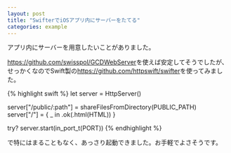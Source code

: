 ```yaml
---
layout: post
title: "SwifterでiOSアプリ内にサーバーをたてる"
categories: example
---
```


アプリ内にサーバーを用意したいことがありました。

<https://github.com/swisspol/GCDWebServer>を使えば安定してそうでしたが、せっかくなのでSwift製の<https://github.com/httpswift/swifter>を使ってみました。

{% highlight swift %}
let server = HttpServer()

server["/public/:path"] = shareFilesFromDirectory(PUBLIC_PATH)
server["/"] = { _ in .ok(.html(HTML)) }

try? server.start(in_port_t(PORT))
{% endhighlight %}

で特にはまることもなく、あっさり起動できました。お手軽でよさそうです。
